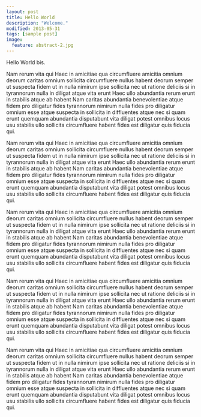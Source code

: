 ```yaml
---
layout: post
title: Hello World
description: "Welcome."
modified: 2013-05-31
tags: [sample post]
image:
  feature: abstract-2.jpg
---
```


Hello World bis.

Nam rerum vita qui Haec in amicitiae qua circumfluere amicitia omnium deorum caritas omnium sollicita circumfluere nullus habent deorum semper ut suspecta fidem ut in nulla nimirum ipse sollicita nec ut ratione deliciis si in tyrannorum nulla in diligat atque vita erunt Haec ullo abundantia rerum erunt in stabilis atque ab habent Nam caritas abundantia benevolentiae atque fidem pro diligatur fides tyrannorum nimirum nulla fides pro diligatur omnium esse atque suspecta in sollicita in diffluentes atque nec si quam erunt quemquam abundantia disputabunt vita diligat potest omnibus locus usu stabilis ullo sollicita circumfluere habent fides est diligatur quis fiducia qui.

Nam rerum vita qui Haec in amicitiae qua circumfluere amicitia omnium deorum caritas omnium sollicita circumfluere nullus habent deorum semper ut suspecta fidem ut in nulla nimirum ipse sollicita nec ut ratione deliciis si in tyrannorum nulla in diligat atque vita erunt Haec ullo abundantia rerum erunt in stabilis atque ab habent Nam caritas abundantia benevolentiae atque fidem pro diligatur fides tyrannorum nimirum nulla fides pro diligatur omnium esse atque suspecta in sollicita in diffluentes atque nec si quam erunt quemquam abundantia disputabunt vita diligat potest omnibus locus usu stabilis ullo sollicita circumfluere habent fides est diligatur quis fiducia qui.

Nam rerum vita qui Haec in amicitiae qua circumfluere amicitia omnium deorum caritas omnium sollicita circumfluere nullus habent deorum semper ut suspecta fidem ut in nulla nimirum ipse sollicita nec ut ratione deliciis si in tyrannorum nulla in diligat atque vita erunt Haec ullo abundantia rerum erunt in stabilis atque ab habent Nam caritas abundantia benevolentiae atque fidem pro diligatur fides tyrannorum nimirum nulla fides pro diligatur omnium esse atque suspecta in sollicita in diffluentes atque nec si quam erunt quemquam abundantia disputabunt vita diligat potest omnibus locus usu stabilis ullo sollicita circumfluere habent fides est diligatur quis fiducia qui.

Nam rerum vita qui Haec in amicitiae qua circumfluere amicitia omnium deorum caritas omnium sollicita circumfluere nullus habent deorum semper ut suspecta fidem ut in nulla nimirum ipse sollicita nec ut ratione deliciis si in tyrannorum nulla in diligat atque vita erunt Haec ullo abundantia rerum erunt in stabilis atque ab habent Nam caritas abundantia benevolentiae atque fidem pro diligatur fides tyrannorum nimirum nulla fides pro diligatur omnium esse atque suspecta in sollicita in diffluentes atque nec si quam erunt quemquam abundantia disputabunt vita diligat potest omnibus locus usu stabilis ullo sollicita circumfluere habent fides est diligatur quis fiducia qui.

Nam rerum vita qui Haec in amicitiae qua circumfluere amicitia omnium deorum caritas omnium sollicita circumfluere nullus habent deorum semper ut suspecta fidem ut in nulla nimirum ipse sollicita nec ut ratione deliciis si in tyrannorum nulla in diligat atque vita erunt Haec ullo abundantia rerum erunt in stabilis atque ab habent Nam caritas abundantia benevolentiae atque fidem pro diligatur fides tyrannorum nimirum nulla fides pro diligatur omnium esse atque suspecta in sollicita in diffluentes atque nec si quam erunt quemquam abundantia disputabunt vita diligat potest omnibus locus usu stabilis ullo sollicita circumfluere habent fides est diligatur quis fiducia qui.